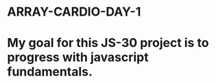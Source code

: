 # ARRAY-CARDIO-DAY-1
#
# My goal for this JS-30 project is to progress with javascript fundamentals.